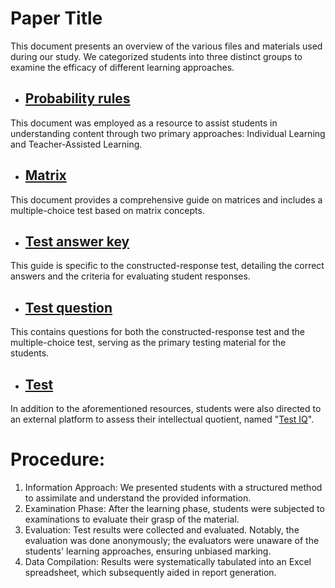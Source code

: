 # Paper Title

This document presents an overview of the various files and materials used during our study. We categorized students into three distinct groups to examine the efficacy of different learning approaches.
* ## [Probability rules](https://github.com/Kane-Nguyen/research/blob/main/PROBABILITY%20RULES.docx)
This document was employed as a resource to assist students in understanding content through two primary approaches: Individual Learning and Teacher-Assisted Learning.
- ## [Matrix](https://github.com/Kane-Nguyen/research/blob/main/Matrix.docx)
This document provides a comprehensive guide on matrices and includes a multiple-choice test based on matrix concepts.
- ## [Test answer key](https://github.com/Kane-Nguyen/research/blob/main/TEST%20ANSWER%20KEY.docx)
This guide is specific to the constructed-response test, detailing the correct answers and the criteria for evaluating student responses.
- ## [Test question](https://github.com/Kane-Nguyen/research/blob/main/TEST%20QUESTIONS.docx)
This contains questions for both the constructed-response test and the multiple-choice test, serving as the primary testing material for the students.
- ## [Test](https://github.com/Kane-Nguyen/research/blob/main/TEST.docx)
In addition to the aforementioned resources, students were also directed to an external platform to assess their intellectual quotient, named "[Test IQ](https://brght.org/)".
# Procedure:
1. Information Approach: We presented students with a structured method to assimilate and understand the provided information.
2. Examination Phase: After the learning phase, students were subjected to examinations to evaluate their grasp of the material.
3. Evaluation: Test results were collected and evaluated. Notably, the evaluation was done anonymously; the evaluators were unaware of the students' learning approaches, ensuring unbiased marking.
4. Data Compilation: Results were systematically tabulated into an Excel spreadsheet, which subsequently aided in report generation.







